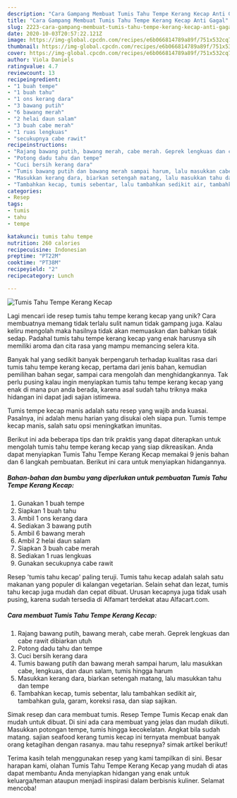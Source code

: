 ```yaml
---
description: "Cara Gampang Membuat Tumis Tahu Tempe Kerang Kecap Anti Gagal"
title: "Cara Gampang Membuat Tumis Tahu Tempe Kerang Kecap Anti Gagal"
slug: 2223-cara-gampang-membuat-tumis-tahu-tempe-kerang-kecap-anti-gagal
date: 2020-10-03T20:57:22.121Z
image: https://img-global.cpcdn.com/recipes/e6b066814789a89f/751x532cq70/tumis-tahu-tempe-kerang-kecap-foto-resep-utama.jpg
thumbnail: https://img-global.cpcdn.com/recipes/e6b066814789a89f/751x532cq70/tumis-tahu-tempe-kerang-kecap-foto-resep-utama.jpg
cover: https://img-global.cpcdn.com/recipes/e6b066814789a89f/751x532cq70/tumis-tahu-tempe-kerang-kecap-foto-resep-utama.jpg
author: Viola Daniels
ratingvalue: 4.7
reviewcount: 13
recipeingredient:
- "1 buah tempe"
- "1 buah tahu"
- "1 ons kerang dara"
- "3 bawang putih"
- "6 bawang merah"
- "2 helai daun salam"
- "3 buah cabe merah"
- "1 ruas lengkuas"
- "secukupnya cabe rawit"
recipeinstructions:
- "Rajang bawang putih, bawang merah, cabe merah. Geprek lengkuas dan cabe rawit dibiarkan utuh"
- "Potong dadu tahu dan tempe"
- "Cuci bersih kerang dara"
- "Tumis bawang putih dan bawang merah sampai harum, lalu masukkan cabe, lengkuas, dan daun salam, tumis hingga harum"
- "Masukkan kerang dara, biarkan setengah matang, lalu masukkan tahu dan tempe"
- "Tambahkan kecap, tumis sebentar, lalu tambahkan sedikit air, tambahkan gula, garam, koreksi rasa, dan siap sajikan."
categories:
- Resep
tags:
- tumis
- tahu
- tempe

katakunci: tumis tahu tempe 
nutrition: 260 calories
recipecuisine: Indonesian
preptime: "PT22M"
cooktime: "PT38M"
recipeyield: "2"
recipecategory: Lunch

---
```



![Tumis Tahu Tempe Kerang Kecap](https://img-global.cpcdn.com/recipes/e6b066814789a89f/751x532cq70/tumis-tahu-tempe-kerang-kecap-foto-resep-utama.jpg)

Lagi mencari ide resep tumis tahu tempe kerang kecap yang unik? Cara membuatnya memang tidak terlalu sulit namun tidak gampang juga. Kalau keliru mengolah maka hasilnya tidak akan memuaskan dan bahkan tidak sedap. Padahal tumis tahu tempe kerang kecap yang enak harusnya sih memiliki aroma dan cita rasa yang mampu memancing selera kita.

Banyak hal yang sedikit banyak berpengaruh terhadap kualitas rasa dari tumis tahu tempe kerang kecap, pertama dari jenis bahan, kemudian pemilihan bahan segar, sampai cara mengolah dan menghidangkannya. Tak perlu pusing kalau ingin menyiapkan tumis tahu tempe kerang kecap yang enak di mana pun anda berada, karena asal sudah tahu triknya maka hidangan ini dapat jadi sajian istimewa.

Tumis tempe kecap manis adalah satu resep yang wajib anda kuasai. Pasalnya, ini adalah menu harian yang disukai oleh siapa pun. Tumis tempe kecap manis, salah satu opsi meningkatkan imunitas.


Berikut ini ada beberapa tips dan trik praktis yang dapat diterapkan untuk mengolah tumis tahu tempe kerang kecap yang siap dikreasikan. Anda dapat menyiapkan Tumis Tahu Tempe Kerang Kecap memakai 9 jenis bahan dan 6 langkah pembuatan. Berikut ini cara untuk menyiapkan hidangannya.

<!--inarticleads1-->

##### Bahan-bahan dan bumbu yang diperlukan untuk pembuatan Tumis Tahu Tempe Kerang Kecap:

1. Gunakan 1 buah tempe
1. Siapkan 1 buah tahu
1. Ambil 1 ons kerang dara
1. Sediakan 3 bawang putih
1. Ambil 6 bawang merah
1. Ambil 2 helai daun salam
1. Siapkan 3 buah cabe merah
1. Sediakan 1 ruas lengkuas
1. Gunakan secukupnya cabe rawit


Resep &#39;tumis tahu kecap&#39; paling teruji. Tumis tahu kecap adalah salah satu makanan yang populer di kalangan vegetarian. Selain sehat dan lezat, tumis tahu kecap juga mudah dan cepat dibuat. Urusan kecapnya juga tidak usah pusing, karena sudah tersedia di Alfamart terdekat atau Alfacart.com. 

<!--inarticleads2-->

##### Cara membuat Tumis Tahu Tempe Kerang Kecap:

1. Rajang bawang putih, bawang merah, cabe merah. Geprek lengkuas dan cabe rawit dibiarkan utuh
1. Potong dadu tahu dan tempe
1. Cuci bersih kerang dara
1. Tumis bawang putih dan bawang merah sampai harum, lalu masukkan cabe, lengkuas, dan daun salam, tumis hingga harum
1. Masukkan kerang dara, biarkan setengah matang, lalu masukkan tahu dan tempe
1. Tambahkan kecap, tumis sebentar, lalu tambahkan sedikit air, tambahkan gula, garam, koreksi rasa, dan siap sajikan.


Simak resep dan cara membuat tumis. Resep Tempe Tumis Kecap enak dan mudah untuk dibuat. Di sini ada cara membuat yang jelas dan mudah diikuti. Masukkan potongan tempe, tumis hingga kecokelatan. Angkat bila sudah matang. sajian seafood kerang tumis kecap ini ternyata membuat banyak orang ketagihan dengan rasanya. mau tahu resepnya? simak artikel berikut! 

Terima kasih telah menggunakan resep yang kami tampilkan di sini. Besar harapan kami, olahan Tumis Tahu Tempe Kerang Kecap yang mudah di atas dapat membantu Anda menyiapkan hidangan yang enak untuk keluarga/teman ataupun menjadi inspirasi dalam berbisnis kuliner. Selamat mencoba!
